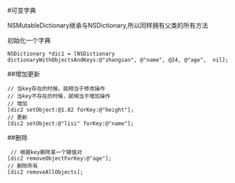 #可变字典

NSMutableDictionary继承与NSDictionary,所以同样拥有父类的所有方法

初始化一个字典

```objc
NSDictionary *dic1 = [NSDictionary dictionaryWithObjectsAndKeys:@"zhangsan", @"name", @24, @"age",  nil];
```


##增加更新

```objc
// 当key存在的时候，就相当于修改操作
// 当key不存在的时候，就相当于增加操作
// 增加
[dic2 setObject:@1.82 forKey:@"height"];
// 更新
[dic2 setObject:@"lisi" forKey:@"name"];
```


##删除

```objc
 // 根据key删除某一个键值对
[dic2 removeObjectForKey:@"age"];
// 删除所有
[dic2 removeAllObjects];
```

